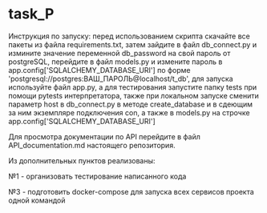# task_P

Инструкция по запуску: перед использованием скрипта скачайте все пакеты из файла requirements.txt, затем зайдите в файл db_connect.py и измините значение переменной db_password на свой пароль от postgreSQL, перейдите в файл models.py и измените пароль в app.config['SQLALCHEMY_DATABASE_URI'] по форме 'postgresql://postgres:ВАШ_ПАРОЛЬ@localhost/t_db', для запуска используйте файл app.py, а для тестирования запустите папку tests при помощи pytests интерпретатора, также при локальном запуске сменити параметр host в db_connect.py в методе create_database и в сдеющим за ним экземпляре подключения con, а также в models.py на строчке app.config['SQLALCHEMY_DATABASE_URI']

Для просмотра документации по API перейдите в файл API_documentation.md наcтоящего репозитория.

Из дополнительных пунктов реализованы:

№1 - организовать тестирование написанного кода

№3 - подготовить docker-compose для запуска всех сервисов проекта одной командой
